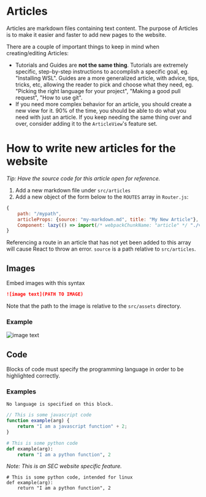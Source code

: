 # Articles

Articles are markdown files containing text content. The purpose of Articles is to make it easier and faster to add new pages to the website.

There are a couple of important things to keep in mind when creating/editing Articles:

- Tutorials and Guides are **not the same thing**. Tutorials are extremely specific, step-by-step instructions to accomplish a specific goal, eg. "Installing WSL". Guides are a more generalized article, with advice, tips, tricks, etc, allowing the reader to pick and choose what they need, eg. "Picking the right language for your project", "Making a good pull request", "How to use git".
- If you need more complex behavior for an article, you should create a new view for it. 90% of the time, you should be able to do what you need with just an article. If you keep needing the same thing over and over, consider adding it to the `ArticleView`'s feature set.

# How to write new articles for the website

*Tip: Have the source code for this article open for reference.*

1. Add a new markdown file under `src/articles`
2. Add a new object of the form below to the `ROUTES` array in `Router.js`:

```javascript
{
	path: "/mypath",
	articleProps: {source: "my-markdown.md", title: "My New Article"},
	Component: lazy(() => import(/* webpackChunkName: "article" */ "./views/Article/Article.js")),
}
```

Referencing a route in an article that has not yet been added to this array will cause
React to throw an error. `source` is a path relative to `src/articles`.

## Images

Embed images with this syntax
```markdown
![image text](PATH TO IMAGE)
```

Note that the path to the image is relative to the `src/assets` directory.

### Example

![image text](sec-logo.png)

## Code

Blocks of code must specify the programming language in order to be highlighted correctly.

### Examples

```
No language is specified on this block.
```

```javascript
// This is some javascript code
function example(arg) {
	return "I am a javascript function" + 2;
}
```

```python
# This is some python code
def example(arg):
	return "I am a python function", 2
```

*Note: This is an SEC website specific feature.*
```python,linux
# This is some python code, intended for linux
def example(arg):
	return "I am a python function", 2
```
